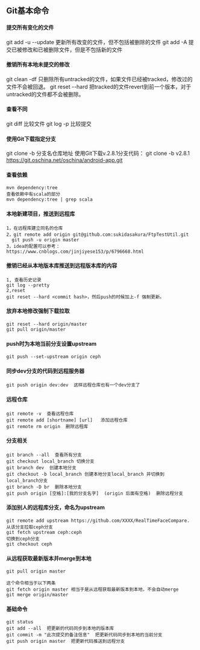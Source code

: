 ## Git基本命令

#### 提交所有变化的文件
git add -u --update 更新所有改变的文件，但不包括被删除的文件
git add -A 提交已被修改和已被删除文件，但是不包括新的文件

#### 撤销所有本地未提交的修改
git clean -df
只删除所有untracked的文件，如果文件已经被tracked，修改过的文件不会被回退。
git reset --hard
把tracked的文件revert到前一个版本，对于untracked的文件都不会被删除。

#### 查看不同
git diff   比较文件
git log -p   比较提交


#### 使用Git下载指定分支

git clone -b 分支名仓库地址
使用Git下载v.2.8.1分支代码：
git clone -b v2.8.1 https://git.oschina.net/oschina/android-app.git


#### 查看依赖
    mvn dependency:tree
    查看依赖中有scala的部分
    mvn dependency:tree | grep scala


#### 本地新建项目，推送到远程库
    1，在远程库建立同名的仓库
    2，git remote add origin git@github.com:sukidasakura/FtpTestUtil.git  
      git push -u origin master
    3，idea的配置可以参考：
    https://www.cnblogs.com/jinjiyese153/p/6796668.html


#### 撤销已经从本地版本库推送到远程版本库的内容
    1, 查看历史记录
    git log --pretty  
    2,reset
    git reset --hard <commit hash>，然后push的时候加上-f 强制更新。

#### 放弃本地修改强制下载拉取
    git reset --hard origin/master
    git pull origin/master

#### push时为本地当前分支设置upstream
    git push --set-upstream origin ceph

#### 同步dev分支的代码到远程服务器
    git push origin dev:dev  这样远程仓库也有一个dev分支了

#### 远程仓库
    git remote -v  查看远程仓库  
    git remote add [shortname] [url]   添加远程仓库  
    git remote rm origin  删除远程库

#### 分支相关
    git branch --all  查看所有分支  
    git checkout local_branch 切换分支
    git branch dev  创建本地分支
    git checkout -b local_branch 创建本地分支local_branch 并切换到local_branch分支  
    git branch -D br  删除本地分支  
    git push origin [空格]:[我的分支名字]  (origin 后面有空格)  删除远程分支

#### 添加别人的远程库分支，命名为upstream
    git remote add upstream https://github.com/XXXX/RealTimeFaceCompare.  
    从该分支拉取ceph分支  
    git fetch upstream ceph:ceph  
    切换到ceph分支  
    git checkout ceph  

#### 从远程获取最新版本并merge到本地
    git pull origin master
     
    这个命令相当于以下两条
    git fetch origin master 相当于是从远程获取最新版本到本地，不会自动merge  
    git merge origin/master

#### 基础命令
    git status  
    git add --all  把更新的代码同步到本地的版本库  
    git commit -m "此次提交的备注信息"  把更新代码同步到本地的当前分支  
    git push origin master  把更新代码推送到远程分支  